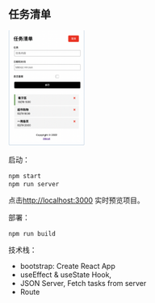 ## 任务清单
<img src="https://github.com/KevinAndrewDong/taskTracker/blob/master/public/production.png" width="30%" height="30%">

启动：
```
npm start
npm run server
```

点击[http://localhost:3000](http://localhost:3000) 实时预览项目。

部署：
```
npm run build
```
 
 技术栈：
 - bootstrap: Create React App
- useEffect & useState Hook,
- JSON Server, Fetch tasks from server
- Route
